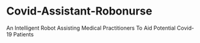 # Covid-Assistant-Robonurse
An Intelligent Robot Assisting Medical  Practitioners To Aid Potential Covid-19 Patients
